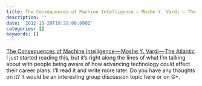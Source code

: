 ```yaml
---
title: The Consequences of Machine Intelligence — Moshe Y. Vardi — The Atlantic
description: ''
date: '2012-10-28T19:29:00.000Z'
categories: []
keywords: []
---
```


[The Consequences of Machine Intelligence — Moshe Y. Vardi — The Atlantic](http://www.theatlantic.com/technology/archive/2012/10/the-consequences-of-machine-intelligence/264066/ "The Consequences of Machine Intelligence - Moshe Y. Vardi - The Atlantic")  
I just started reading this, but it’s right along the lines of what I’m talking about with people being aware of how advancing technology could affect their career plans. I’ll read it and write more later. Do you have any thoughts on it? It would be an interesting group discussion topic here or on G+.
